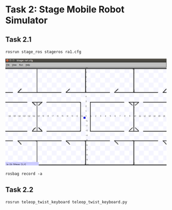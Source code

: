 # Task 2: Stage Mobile Robot Simulator

## Task 2.1


```
rosrun stage_ros stageros ra1.cfg
```

![](Captura2.PNG)


```
rosbag record -a
```


## Task 2.2

```
rosrun teleop_twist_keyboard teleop_twist_keyboard.py
```

